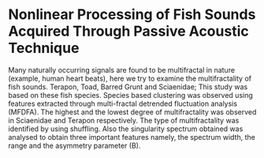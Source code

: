 # Nonlinear Processing of Fish Sounds Acquired Through Passive Acoustic Technique
Many naturally occurring signals are found to be multifractal in nature (example, human heart beats), here we try to examine the multifractality of fish sounds. Terapon, Toad, Barred Grunt and Sciaenidae; This study was based on these fish species. Species based clustering was observed using features extracted through multi-fractal detrended fluctuation analysis (MFDFA). The highest and the lowest degree of multifractality was observed in Sciaenidae and Terapon respectively. The type of multifractality was identified by using shuffling. Also the singularity spectrum obtained was analysed to obtain three important features namely, the spectrum width, the range and the asymmetry parameter (B).
